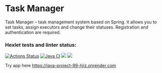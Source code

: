 <h1>Task Manager</h1>

<p>Task Manager – task management system based on Spring.
It allows you to set tasks, assign executors and change their statuses.
Registration and authentication are required.</p>
<p>

### Hexlet tests and linter status:
[![Actions Status](https://github.com/sergye/java-project-99/actions/workflows/hexlet-check.yml/badge.svg)](https://github.com/sergye/java-project-99/actions)
<a href="https://github.com/sergye/java-project-99/actions/workflows/main.yml"><img src="https://github.com/sergye/java-project-99/actions/workflows/main.yml/badge.svg"  alt="Java CI"/></a>
<a href="https://codeclimate.com/github/sergye/java-project-99/maintainability"><img src="https://api.codeclimate.com/v1/badges/602f0e2a49d37f9b89c0/maintainability" /></a>
<a href="https://codeclimate.com/github/sergye/java-project-99/test_coverage"><img src="https://api.codeclimate.com/v1/badges/602f0e2a49d37f9b89c0/test_coverage" /></a>

Try app here https://java-project-99-hjiz.onrender.com